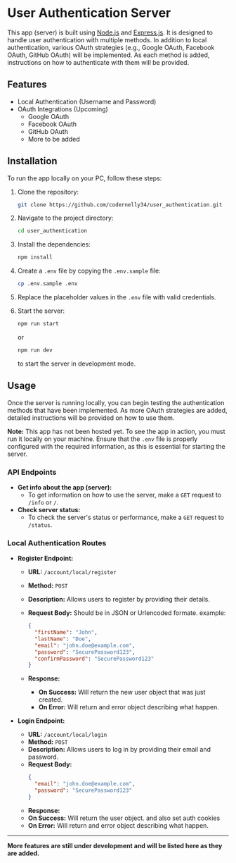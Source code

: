 # User Authentication Server

This app (server) is built using [Node.js](https://nodejs.org/) and
[Express.js](http://expressjs.com/). It is designed to handle user
authentication with multiple methods. In addition to local authentication,
various OAuth strategies (e.g., Google OAuth, Facebook OAuth, GitHub OAuth) will
be implemented. As each method is added, instructions on how to authenticate
with them will be provided.

## Features

- Local Authentication (Username and Password)
- OAuth Integrations (Upcoming)
  - Google OAuth
  - Facebook OAuth
  - GitHub OAuth
  - More to be added

## Installation

To run the app locally on your PC, follow these steps:

1. Clone the repository:

   ```bash
   git clone https://github.com/codernelly34/user_authentication.git
   ```

2. Navigate to the project directory:

   ```bash
   cd user_authentication
   ```

3. Install the dependencies:

   ```bash
   npm install
   ```

4. Create a `.env` file by copying the `.env.sample` file:

   ```bash
   cp .env.sample .env
   ```

5. Replace the placeholder values in the `.env` file with valid credentials.

6. Start the server:

   ```bash
   npm run start
   ```

   or

   ```bash
   npm run dev
   ```

   to start the server in development mode.

## Usage

Once the server is running locally, you can begin testing the authentication
methods that have been implemented. As more OAuth strategies are added, detailed
instructions will be provided on how to use them.

**Note:** This app has not been hosted yet. To see the app in action, you must
run it locally on your machine. Ensure that the `.env` file is properly
configured with the required information, as this is essential for starting the
server.

### API Endpoints

- **Get info about the app (server):**
  - To get information on how to use the server, make a `GET` request to `/info`
    or `/`.
- **Check server status:**
  - To check the server's status or performance, make a `GET` request to
    `/status`.

### Local Authentication Routes

- **Register Endpoint:**

  - **URL:** `/account/local/register`
  - **Method:** `POST`
  - **Description:** Allows users to register by providing their details.
  - **Request Body:** Should be in JSON or Urlencoded formate. example:
    ```json
    {
      "firstName": "John",
      "lastName": "Doe",
      "email": "john.doe@example.com",
      "password": "SecurePassword123",
      "confirmPassword": "SecurePassword123"
    }
    ```
  - **Response:**

    - **On Success:** Will return the new user object that was just created.
    - **On Error:** Will return and error object describing what happen.

- **Login Endpoint:**
  - **URL:** `/account/local/login`
  - **Method:** `POST`
  - **Description:** Allows users to log in by providing their email and
    password.
  - **Request Body:**
    ```json
    {
      "email": "john.doe@example.com",
      "password": "SecurePassword123"
    }
    ```
  - **Response:**
  - **On Success:** Will return the user object. and also set auth cookies
  - **On Error:** Will return and error object describing what happen.

---

**More features are still under development and will be listed here as they are
added.**
